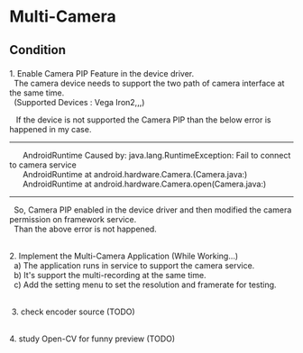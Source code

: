 # Multi-Camera
 ## Condition<p>
 <p>
  1. Enable Camera PIP Feature in the device driver.<br>
    The camera device needs to support the two path of camera interface at the same time.<br>
    (Supported Devices : Vega Iron2,,,)<br>
 <p>
    If the device is not supported the Camera PIP than the below error is happened in my case.<br>
    <hr>
       AndroidRuntime Caused by: java.lang.RuntimeException: Fail to connect to camera service<br>
       AndroidRuntime at android.hardware.Camera.<init>(Camera.java:)<br>
       AndroidRuntime at android.hardware.Camera.open(Camera.java:)<br>
    <hr>
    So, Camera PIP enabled in the device driver and then modified the camera permission on framework service.<br>
    Than the above error is not happened.<br>
  <p>
  2. Implement the Multi-Camera Application (While Working...)<br>
    a) The application runs in service to support the camera service.<br>
    b) It's support the multi-recording at the same time.<br>
    c) Add the setting menu to set the resolution and framerate for testing.<br>
  <p>
  3. check encoder source (TODO)<br>
  <p>
  4. study Open-CV for funny preview (TODO)<br>
